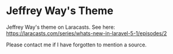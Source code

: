 # Jeffrey Way's Theme
Jeffrey Way's theme on Laracasts. See here: https://laracasts.com/series/whats-new-in-laravel-5-1/episodes/2


Please contact me if I have forgotten to mention a source.
